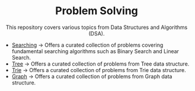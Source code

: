 
<h1 align="center">Problem Solving</h1>

<p align="center">This repository covers various topics from Data Structures and Algorithms (DSA).</p>

- [Searching](https://github.com/sanjay-1458/Problem-Solving/tree/main/Searching) -> Offers a curated collection of problems covering fundamental searching algorithms such as Binary Search and Linear Search.
- [Tree](https://github.com/sanjay-1458/Problem-Solving/tree/main/Tree) -> Offers a curated collection of problems from Tree data structure.
- [Trie](https://github.com/sanjay-1458/Problem-Solving/tree/main/Trie) -> Offers a curated collection of problems from Trie data structure.
- [Graph](https://github.com/sanjay-1458/Problem-Solving/tree/main/Graph) -> Offers a curated collection of problems from Graph data structure.



